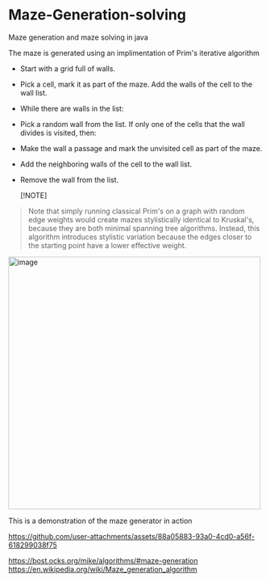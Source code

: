 # Maze-Generation-solving

Maze generation and maze solving in java

The maze is generated using an implimentation of Prim's iterative algorithm    
 + Start with a grid full of walls.
 + Pick a cell, mark it as part of the maze. Add the walls of the cell to the wall list.
 + While there are walls in the list:  
 + Pick a random wall from the list. If only one of the cells that the wall divides is visited, then:  
 + Make the wall a passage and mark the unvisited cell as part of the maze.  
 + Add the neighboring walls of the cell to the wall list.
 + Remove the wall from the list.

   [!NOTE]
> Note that simply running classical Prim's on a graph with random edge weights would create mazes stylistically identical to Kruskal's, because they are both minimal spanning tree algorithms. Instead, this algorithm introduces stylistic variation because the edges closer to the starting point have a lower effective weight.




<img width="500" alt="image" src="https://github.com/user-attachments/assets/b930e229-4742-4f41-b04a-8899a73e0b3a" />


This is a demonstration of the maze generator in action  

 


https://github.com/user-attachments/assets/88a05883-93a0-4cd0-a56f-618299038f75





https://bost.ocks.org/mike/algorithms/#maze-generation
https://en.wikipedia.org/wiki/Maze_generation_algorithm

